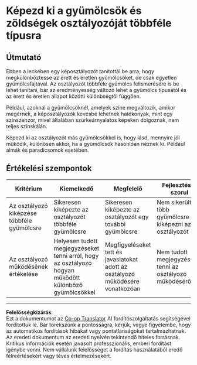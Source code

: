 <!--
CO_OP_TRANSLATOR_METADATA:
{
  "original_hash": "e74eb2fc7cc3b81916b52e957802f182",
  "translation_date": "2025-08-27T20:39:23+00:00",
  "source_file": "4-manufacturing/lessons/1-train-fruit-detector/assignment.md",
  "language_code": "hu"
}
-->
# Képezd ki a gyümölcsök és zöldségek osztályozóját többféle típusra

## Útmutató

Ebben a leckében egy képosztályozót tanítottál be arra, hogy megkülönböztesse az érett és éretlen gyümölcsöket, de csak egyetlen gyümölcsfajtával. Az osztályozót többféle gyümölcs felismerésére is be lehet tanítani, bár az eredményesség változó lehet a gyümölcs típusától és az érett és éretlen állapot közötti különbségtől függően.

Például, azoknál a gyümölcsöknél, amelyek színe megváltozik, amikor megérnek, a képosztályozók kevésbé lehetnek hatékonyak, mint egy színszenzor, mivel általában szürkeárnyalatos képeken dolgoznak, nem teljes színskálán.

Képezd ki az osztályozót más gyümölcsökkel is, hogy lásd, mennyire jól működik, különösen akkor, ha a gyümölcsök hasonlóan néznek ki. Például almák és paradicsomok esetében.

## Értékelési szempontok

| Kritérium | Kiemelkedő | Megfelelő | Fejlesztésre szorul |
| --------- | ---------- | --------- | ------------------- |
| Az osztályozó kiképzése többféle gyümölcsre | Sikeresen kiképezte az osztályozót többféle gyümölcsre | Sikeresen kiképezte az osztályozót egy további gyümölcsre | Nem sikerült több gyümölcsre kiképezni az osztályozót |
| Az osztályozó működésének értékelése | Helyesen tudott megjegyzéseket tenni arról, hogy az osztályozó hogyan működött különböző gyümölcsökkel | Megfigyeléseket tett és javaslatokat adott az osztályozó működésére vonatkozóan | Nem tudott megjegyzéseket tenni az osztályozó működéséről |

---

**Felelősségkizárás**:  
Ezt a dokumentumot az [Co-op Translator](https://github.com/Azure/co-op-translator) AI fordítószolgáltatás segítségével fordítottuk le. Bár törekszünk a pontosságra, kérjük, vegye figyelembe, hogy az automatikus fordítások hibákat vagy pontatlanságokat tartalmazhatnak. Az eredeti dokumentum az eredeti nyelvén tekintendő hiteles forrásnak. Kritikus információk esetén javasolt professzionális, emberi fordítást igénybe venni. Nem vállalunk felelősséget a fordítás használatából eredő félreértésekért vagy téves értelmezésekért.